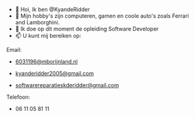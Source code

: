 - 👋 Hoi, Ik ben @KyandeRidder
- 👀 Mijn hobby's zijn computeren, gamen en coole auto's zoals Ferrari and Lamborghini.
- 🌱 Ik doe op dit moment de opleiding Software Developer
- 📫 U kunt mij bereiken op:

Email:
- 6031196@mborijnland.nl

- kyanderidder2005@gmail.com

- softwarereparatieskderidder@gmail.com

Telefoon:
- 06 11 05 81 11


